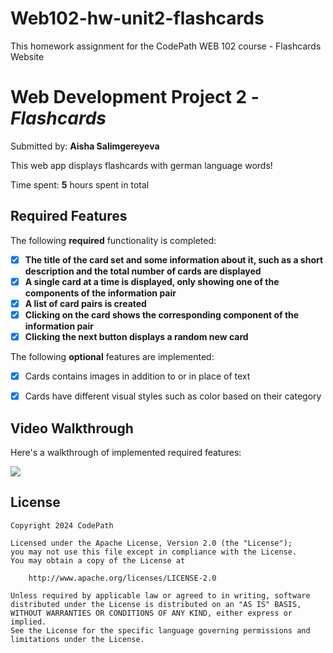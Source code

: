 # Web102-hw-unit2-flashcards
This homework assignment for the CodePath WEB 102 course - Flashcards Website
# Web Development Project 2 - *Flashcards*

Submitted by: **Aisha Salimgereyeva**

This web app displays flashcards with german language words!

Time spent: **5** hours spent in total

## Required Features

The following **required** functionality is completed:

- [X] **The title of the card set and some information about it, such as a short description and the total number of cards are displayed**
- [X] **A single card at a time is displayed, only showing one of the components of the information pair**
- [X] **A list of card pairs is created**
- [X] **Clicking on the card shows the corresponding component of the information pair**
- [X] **Clicking the next button displays a random new card**

The following **optional** features are implemented:

- [X] Cards contains images in addition to or in place of text
- [X] Cards have different visual styles such as color based on their category


## Video Walkthrough

Here's a walkthrough of implemented required features:

 <img
src="https://media.giphy.com/media/v1.Y2lkPTc5MGI3NjExb2h1OTNjb3VoejJvOWJ3M3phb3A5MDF0ZGNxYWRhM2owOTl1cGlkMyZlcD12MV9pbnRlcm5hbF9naWZfYnlfaWQmY3Q9Zw/aWQAiDdPAkuQBFA6bZ/giphy.gif"/>

## License

    Copyright 2024 CodePath

    Licensed under the Apache License, Version 2.0 (the "License");
    you may not use this file except in compliance with the License.
    You may obtain a copy of the License at

        http://www.apache.org/licenses/LICENSE-2.0

    Unless required by applicable law or agreed to in writing, software
    distributed under the License is distributed on an "AS IS" BASIS,
    WITHOUT WARRANTIES OR CONDITIONS OF ANY KIND, either express or implied.
    See the License for the specific language governing permissions and
    limitations under the License.
